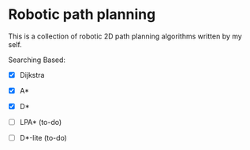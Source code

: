 # Robotic path planning
This is a collection of robotic 2D path planning algorithms written by my self.

Searching Based:
- [x] Dijkstra
- [x] A*
- [x] D*
- [ ] LPA* (to-do)
- [ ] D*-lite (to-do)

